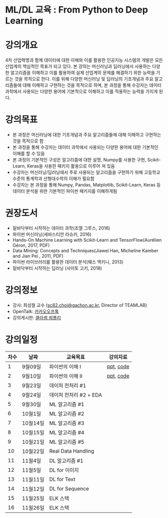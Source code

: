 # ML/DL 교육 : From Python to Deep Learning

# 강의개요
4차 산업혁명과 함께 데이터에 대한 이해와 이를 활용한 인공지능 시스템의 개발은 모든 산업계의 핵심적인 목표가 되고 있다. 본 강의는 머신러닝과 딥러닝에서 사용하는 다양한 알고리즘을 이해하고 이를 활용하여 실제 산업계의 문제를 해결하기 위한 능력을 기르는 것을 목적으로 한다. 이를 위해 다양한 머신러닝 및 딥러닝의 기초개념과 주요 알고리즘들에 대해 이해하고 구현하는 것을 목적으로 하며, 본 과정을 통해 수강자는 데이터 과학에서 사용되는 다양한 용어에 기본적으로 이해하고 이를 적용하는 능력을 가지게 된다.

# 강의목표
- 본 과정은 머신러닝에 대한 기초개념과 주요 알고리즘들에 대해 이해하고 구현하는 것을 목적으로 함
- 본 과정을 통해 수강자는 데이터 과학에서 사용되는 다양한 용어에 대한 기본적인 이해를 할 수 있음
- 본 과정의 기본적인 구성은 알고리즘에 대한 설명, Numpy를 사용한 구현, Scikit-Learn, Keras을 사용한 패키지 활용으로 이루어 져 있음
- 수강자는 머신러닝/딥러닝에서 주로 사용되는 알고리즘을 구현하기 위해 고등학교 수준의 통계학과 선형대수학의 이해가 필요함
- 수강자는 본 과정을 통해 Numpy, Pandas, Matplotlib, Scikit-Learn, Keras 등 데이터 분석을 위한 기본적인 파이썬 패키지를 이해하게됨

# 권장도서
- 밑바닥부터 시작하는 데이터 과학(조엘 그루스, 2016)
- 파이썬 머신러닝(세바스티안 라슈카, 2016)
- Hands-On Machine Learning with Scikit-Learn and TensorFlow(Aurélien Géron, 2017, PDF)
- Data Mining: Concepts and Techniques(Jiawei Han, Micheline Kamber and Jian Pei , 2011, PDF)
- 파이썬 라이브러리를 활용한 데이터 분석(웨스 맥키니, 2013)
- 밑바닥부터 시작하는 딥러닝 (사이토 고키, 2018)

# 강의정보
- 강사: 최성철 교수 (sc82.choi@gachon.ac.kr, Director of TEAMLAB)
- OpenTalk: [카카오오프톡]()
- 강의게시판: [클라썸 씸플리](classum.it/s/sq21lb)

# 강의일정
| 차수 	| 날짜     	| 교육목표           	| 강의자료 	|
|------	|----------	|--------------------	|----------	|
| 1    	| 9월09일  	| 파이썬의 이해 I    	| [ppt](https://drive.google.com/open?id=1auhbdAzellz7by2n8dQu3ILzJqWkHq-1), [code](./code/python)	|
| 2    	| 9월10일  	| 파이썬의 이해 II   	| [ppt](https://drive.google.com/open?id=1auhbdAzellz7by2n8dQu3ILzJqWkHq-1), [code](./code/python) 	|
| 3    	| 9월23일  	| 데이처 전처리 #1   	|          	|
| 4    	| 9월24일  	| 데이처 전처리 #2 + EDA 	|          	|
| 5    	| 9월30일  	| ML 알고리즘 #1     	|          	|
| 6    	| 10월1일  	| ML 알고리즘 #2     	|          	|
| 7    	| 10월14일 	| ML 알고리즘 #3     	|          	|
| 8    	| 10월15일 	| ML 알고리즘 #4     	|          	|
| 9    	| 10월21일 	| ML 알고리즘 #5     	|          	|
| 10   	| 10월22일 	| Real Data Handling 	|          	|
| 11   	| 11월4일  	| DL 알고리즘 #1     	|          	|
| 12   	| 11월5일  	| DL for 이미지      	|          	|
| 13   	| 11월11일 	| DL for Text        	|          	|
| 14   	| 11월12일 	| DL for Sequence    	|          	|
| 15   	| 11월25일 	| ELK 스택           	|          	|
| 16   	| 11월26일 	| ELK 스택           	|          	|
